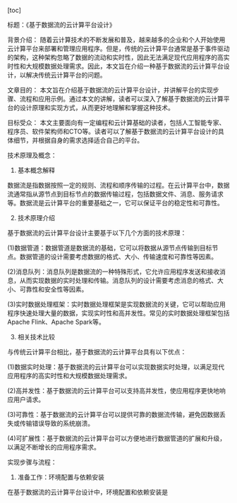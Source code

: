 
[toc]                    
                
                
标题：《基于数据流的云计算平台设计》

背景介绍：
随着云计算技术的不断发展和普及，越来越多的企业和个人开始使用云计算平台来部署和管理应用程序。但是，传统的云计算平台通常是基于事件驱动的架构，这种架构忽略了数据的流动和实时性，因此无法满足现代应用程序的高实时性和大规模数据处理需求。因此，本文旨在介绍一种基于数据流的云计算平台设计，以解决传统云计算平台的问题。

文章目的：
本文旨在介绍基于数据流的云计算平台设计，并讲解平台的实现步骤、流程和应用示例。通过本文的讲解，读者可以深入了解基于数据流的云计算平台的设计原理和实现方式，从而更好地理解和掌握这种技术。

目标受众：
本文主要面向有一定编程和云计算基础的读者，包括人工智能专家、程序员、软件架构师和CTO等。读者可以了解基于数据流的云计算平台设计的具体细节，并根据自身的需求选择适合自己的平台。

技术原理及概念：

1. 基本概念解释

数据流是指数据按照一定的规则、流程和顺序传输的过程。在云计算平台中，数据流通常指从源节点到目标节点的数据传输过程，包括数据文件、消息、服务请求等。数据流是云计算平台的重要基础之一，它可以保证平台的稳定性和可靠性。

2. 技术原理介绍

基于数据流的云计算平台设计主要基于以下几个方面的技术原理：

(1)数据管道：数据管道是数据流的基础，它可以将数据从源节点传输到目标节点。数据管道的设计需要考虑数据的格式、大小、传输速度和可靠性等因素。

(2)消息队列：消息队列是数据流的一种特殊形式，它允许应用程序发送和接收消息，从而实现数据的实时处理和传输。消息队列的设计需要考虑消息的格式、大小、可靠性和安全性等因素。

(3)实时数据处理框架：实时数据处理框架是实现数据流的关键，它可以帮助应用程序快速处理大量的数据，实现实时性和高并发性。常见的实时数据处理框架包括Apache Flink、Apache Spark等。

3. 相关技术比较

与传统云计算平台相比，基于数据流的云计算平台具有以下优点：

(1)数据实时处理：基于数据流的云计算平台可以实现数据实时处理，以满足现代应用程序的高实时性和大规模数据处理需求。

(2)高并发性：基于数据流的云计算平台可以支持高并发性，使应用程序更快地响应用户请求。

(3)可靠性：基于数据流的云计算平台可以提供可靠的数据流传输，避免因数据丢失或传输错误导致的系统崩溃。

(4)可扩展性：基于数据流的云计算平台可以方便地进行数据管道的扩展和升级，以满足不断增长的应用程序需求。

实现步骤与流程：

1. 准备工作：环境配置与依赖安装

在基于数据流的云计算平台设计中，环境配置和依赖安装是

